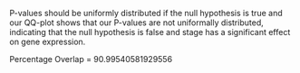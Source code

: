 P-values should be uniformly distributed if the null hypothesis is true and our QQ-plot shows that our P-values are not uniformally distributed, indicating that the null hypothesis is false and stage has a significant effect on gene expression.

Percentage Overlap = 90.99540581929556